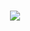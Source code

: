 <h3 align="center"><img src="https://skillicons.dev/icons?i=html,pug,css,scss,less,js,ts,vue,nuxt,pinia,figma,npm,vite,webpack,postman,jest,azure,vscode,photoshop,github,gitlab,svg,nginx,ubuntu&theme=dark"></h3>

<!--![Profile view counter on GitHub](https://komarev.com/ghpvc/?username=c0mixz0ne&color=blueviolet)-->

<!--
**c0mixz0ne/c0mixz0ne** is a ✨ _special_ ✨ repository because its `README.md` (this file) appears on your GitHub profile.

Here are some ideas to get you started:

- 🔭 I’m currently working on ...
- 🌱 I’m currently learning ...
- 👯 I’m looking to collaborate on ...
- 🤔 I’m looking for help with ...
- 💬 Ask me about ...
- 📫 How to reach me: ...
- 😄 Pronouns: ...
- ⚡ Fun fact: ...
-->
